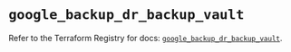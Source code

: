 # `google_backup_dr_backup_vault`

Refer to the Terraform Registry for docs: [`google_backup_dr_backup_vault`](https://registry.terraform.io/providers/hashicorp/google-beta/6.14.1/docs/resources/google_backup_dr_backup_vault).
